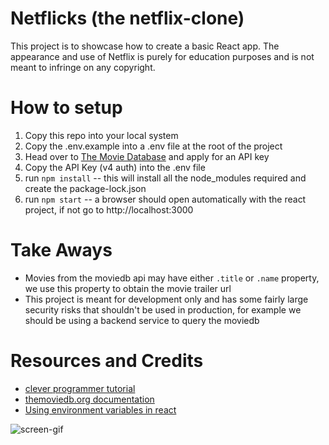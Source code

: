 # Netflicks (the netflix-clone)
This project is to showcase how to create a basic React app.
The appearance and use of Netflix is purely for education purposes and is not meant to infringe on any copyright.

# How to setup
1. Copy this repo into your local system
2. Copy the .env.example into a .env file at the root of the project
3. Head over to [The Movie Database](https://themoviedb.org/settings/api) and apply for an API key
4. Copy the API Key (v4 auth) into the .env file
5. run `npm install` -- this will install all the node_modules required and create the package-lock.json
6. run `npm start` -- a browser should open automatically with the react project, if not go to http://localhost:3000

# Take Aways
- Movies from the moviedb api may have either `.title` or `.name` property, we use this property to obtain the movie trailer url
- This project is meant for development only and has some fairly large security risks that shouldn't be used in production, for example we should be using a backend service to query the moviedb

# Resources and Credits
- [clever programmer tutorial](https://www.youtube.com/watch?v=XtMThy8QKqU&t=10474s)
- [themoviedb.org documentation](https://developers.themoviedb.org/3/)
- [Using environment variables in react](https://create-react-app.dev/docs/adding-custom-environment-variables/)

![screen-gif](./netflicks.gif)
